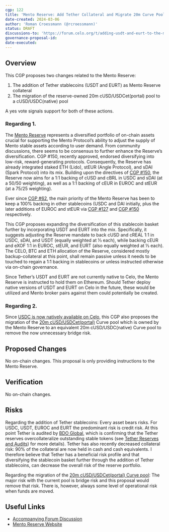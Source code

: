 ```yaml
---
cgp: 122
title: 'Mento Reserve: Add Tether Collateral and Migrate 20m Curve Pool'
date-created: 2024-03-06
author: 'Roman Croessmann (@rcroessmann)'
status: DRAFT
discussions-to: 'https://forum.celo.org/t/adding-usdt-and-eurt-to-the-mento-reserve/7490'
governance-proposal-id:
date-executed:
---
```

## Overview

This CGP proposes two changes related to the Mento Reserve:
1. The addition of Tether stablecoins (USDT and EURT) as Mento Reserve collateral
2. The migration of the reserve-owned 20m cUSD/USDCet(portal) pool to a cUSD/USDC(native) pool 

A yes vote signals support for both of these actions. 

### Regarding 1.
The [Mento Reserve](https://reserve.mento.org/) represents a diversified portfolio of on-chain assets crucial for supporting the Mento Protocol’s ability to adjust the supply of Mento stable assets according to user demand. From community discussions, there seems to be consensus to further enhance the Reserve’s diversification. CGP #150, recently approved, endorsed diversifying into low-risk, reward-generating protocols. Consequently, the Reserve has already integrated staked ETH (Lido), stEUR (Angle Protocol), and sDAI (Spark Protocol) into its mix. Building upon the directives of [CGP #150](https://celo.stake.id/#/proposal/150), the Reserve now aims for a 1:1 backing of cUSD and cBRL in USDC and sDAI (at a 50/50 weighting), as well as a 1:1 backing of cEUR in EUROC and stEUR (at a 75/25 weighting).

Ever since [CGP #62](https://celo.stake.id/#/proposal/62), the main priority of the Mento Reserve has been to keep a 100% backing in other stablecoins (USDC and DAI initially, plus the later additions of EUROC and stEUR via [CGP #127](https://celo.stake.id/#/proposal/127) and [CGP #150](https://celo.stake.id/#/proposal/150) respectively.

This CGP proposes expanding the diversification of this stablecoin basket further by incorporating USDT and EURT into the mix. Specifically, it suggests adjusting the Reserve mandate to back cUSD and cREAL 1:1 in USDC, sDAI, and USDT (equally weighted at ⅓ each), while backing cEUR and eXOF 1:1 in EUROC, stEUR, and EURT (also equally weighted at ⅓ each). The CELO, BTC and ETH allocation of the Reserve, considered mostly backup-collateral at this point, shall remain passive unless it needs to be touched to regain a 1:1 backing in stablecoins or unless instructed otherwise via on-chain governance.

Since Tether’s USDT and EURT are not currently native to Celo, the Mento Reserve is instructed to hold them on Ethereum. Should Tether deploy native versions of USDT and EURT on Celo in the future, these would be utilized and Mento broker pairs against them could potentially be created.

### Regarding 2. 
Since [USDC is now natively available on Celo](https://www.circle.com/blog/usdc-now-available-on-celo), this CGP also proposes the migration of the [20m cUSD/USDCet(portal)](https://curve.fi/#/celo/pools/factory-v2-35/deposit) Curve pool which is owned by the Mento Reserve to an equivalent 20m cUSD/USDC(native) Curve pool to remove the now unnecessary bridge risk.

## Proposed Changes

No on-chain changes. This proposal is only providing instructions to the Mento Reserve.

## Verification

No on-chain changes.

## Risks

Regarding the addition of Tether stablecoins: Every asset bears risks. For USDC, USDT, EUROC and EURT the predominant risk is credit risk. At this point Tether is audited by [BDO Global](https://www.bdo.global/), which is confirming that the Tether reserves overcollateralize outstanding stable tokens (see [Tether Reserves and Audits](https://tether.to/en/transparency/#usdt)) for more details). Tether has also recently decreased collateral risk: 90% of the collateral are now held in cash and cash equivalents. I therefore believe that Tether has a beneficial risk profile and that diversifying the stablecoin basket further through the addition of Tether stablecoins, can decrease the overall risk of the reserve portfolio.

Regarding the migration of the [20m cUSD/USDCet(portal) Curve pool](https://curve.fi/#/celo/pools/factory-v2-35/deposit): The major risk with the current pool is bridge risk and this proposal would remove that risk. There is, however, always some level of operational risk when funds are moved. 

## Useful Links

- [Accompanying Forum Discussion](https://forum.celo.org/t/adding-usdt-and-eurt-to-the-mento-reserve/7490)
- [Mento Reserve Website](https://reserve.mento.org/)
